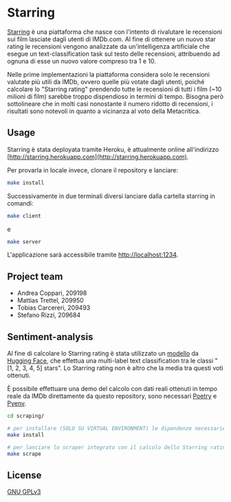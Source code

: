 # Starring

[Starring](http://starring.herokuapp.com) è una piattaforma che nasce con l'intento di rivalutare le recensioni sui film lasciate dagli utenti di IMDb.com. Al fine di ottenere un nuovo star rating le recensioni vengono analizzate da un'intelligenza artificiale che esegue un text-classification task sul testo delle recensioni, attribuendo ad ognuna di esse un nuovo valore compreso tra 1 e 10.

Nelle prime implementazioni la piattaforma considera solo le recensioni valutate più utili da IMDb, ovvero quelle più votate dagli utenti, poiché calcolare lo "Starring rating" prendendo tutte le recensioni di tutti i film (~10 milioni di film) sarebbe troppo dispendioso in termini di tempo. Bisogna però sottolineare che in molti casi nonostante il numero ridotto di recensioni, i risultati sono notevoli in quanto a vicinanza al voto della Metacritica.

## Usage

Starring è stata deployata tramite Heroku, è attualmente online all'indirizzo [http://starring.herokuapp.com](http://starring.herokuapp.com).

Per provarla in locale invece, clonare il repository e lanciare:

```bash
make install
```
Successivamente in due terminali diversi lanciare dalla cartella starring in comandi:
```bash
make client
```
e
```bash
make server
```
L'applicazione sarà accessibile tramite [http://localhost:1234](http://localhost:1234).

## Project team

* Andrea Coppari, 209198
* Mattias Trettel, 209950
* Tobias Carcereri, 209493
* Stefano Rizzi, 209684

## Sentiment-analysis

Al fine di calcolare lo Starring rating è stata utilizzato un [modello](https://huggingface.co/nlptown/bert-base-multilingual-uncased-sentiment) da [Hugging Face](https://huggingface.co), che effettua una multi-label text classification tra le classi "[1, 2, 3, 4, 5] stars". Lo Starring rating non è altro che la media tra questi voti ottenuti.

È possibile effettuare una demo del calcolo con dati reali ottenuti in tempo reale da IMDb direttamente da questo repository, sono necessari [Poetry](https://python-poetry.org/docs/#installation) e [Pyenv](https://github.com/pyenv/pyenv#installation). 

```bash
cd scraping/

# per installare (SOLO SU VIRTUAL ENVIRONMENT) le dipendenze necessarie e scaricare il modello di HF transformers
make install

# per lanciare lo scraper integrato con il calcolo dello Starring rating
make scrape
```

## License
[GNU GPLv3](https://choosealicense.com/licenses/gpl-3.0/)